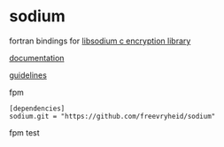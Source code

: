 # sodium
fortran bindings for [libsodium c encryption library](https://github.com/jedisct1/libsodium)

[documentation](https://doc.libsodium.org/)

[guidelines](https://github.com/samuel-lucas6/Cryptography-Guidelines)

fpm

```
[dependencies]
sodium.git = "https://github.com/freevryheid/sodium"
```

fpm test
